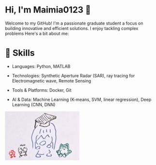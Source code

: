 # Hi, I'm Maimia0123 👋

Welcome to my GitHub! I'm a passionate  graduate student a focus on building innovative and efficient solutions. I enjoy tackling complex problems Here's a bit about me:

# 🔧 Skills

- Languages: Python, MATLAB

- Technologies: Synthetic Aperture Radar (SAR), ray tracing for Electromagnetic wave, Remote Sensing 

- Tools & Platforms: Docker, Git

- AI & Data: Machine Learning (K-means, SVM, linear regression), Deep Learning (CNN, DNN)

![maimia.jpef](maimia.jpeg)
